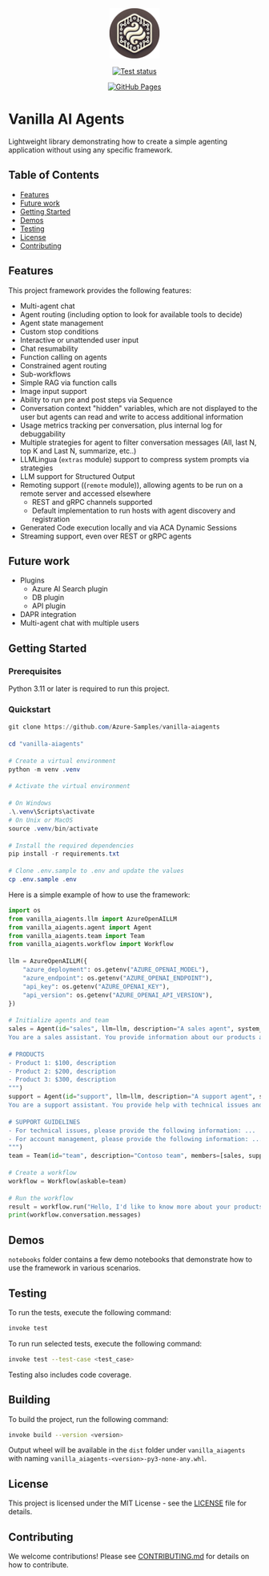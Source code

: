 <div align="center">
  <img src="logo.png" alt="Vanilla Agents Logo" width="100" />
  
  [![Test status](https://github.com/Azure-Samples/vanilla-aiagents/actions/workflows/pytest.yml/badge.svg)](https://github.com/Azure-Samples/vanilla-aiagents/actions/workflows/pytest.yml)
  <!-- <a href="https://codecov.io/gh/<your-username>/<your-repo>">
    <img src="https://codecov.io/gh/<your-username>/<your-repo>/branch/main/graph/badge.svg?token=<your-codecov-token>" alt="codecov" />
  </a> -->
  [![GitHub Pages](https://img.shields.io/badge/GitHub%20Pages-Online-success)](https://Azure-Samples.github.io/vanilla-aiagents/)
</div>

# Vanilla AI Agents

Lightweight library demonstrating how to create a simple agenting application without using any specific framework.

## Table of Contents

- [Features](#features)
- [Future work](#future-work)
- [Getting Started](#getting-started)
- [Demos](#demos)
- [Testing](#testing)
- [License](#license)
- [Contributing](#contributing)

## Features

This project framework provides the following features:

- Multi-agent chat
- Agent routing (including option to look for available tools to decide)
- Agent state management
- Custom stop conditions
- Interactive or unattended user input
- Chat resumability
- Function calling on agents
- Constrained agent routing
- Sub-workflows
- Simple RAG via function calls
- Image input support
- Ability to run pre and post steps via Sequence
- Conversation context "hidden" variables, which are not displayed to the user but agents can read and write to access additional information
- Usage metrics tracking per conversation, plus internal log for debuggability
- Multiple strategies for agent to filter conversation messages (All, last N, top K and Last N, summarize, etc..)
- LLMLingua (`extras` module) support to compress system prompts via strategies
- LLM support for Structured Output
- Remoting support ((`remote` module)), allowing agents to be run on a remote server and accessed elsewhere
  - REST and gRPC channels supported
  - Default implementation to run hosts with agent discovery and registration
- Generated Code execution locally and via ACA Dynamic Sessions
- Streaming support, even over REST or gRPC agents

## Future work

- Plugins
  - Azure AI Search plugin
  - DB plugin
  - API plugin
- DAPR integration
- Multi-agent chat with multiple users

## Getting Started

### Prerequisites

Python 3.11 or later is required to run this project.

### Quickstart

```powershell
git clone https://github.com/Azure-Samples/vanilla-aiagents

cd "vanilla-aiagents"

# Create a virtual environment
python -m venv .venv

# Activate the virtual environment

# On Windows
.\.venv\Scripts\activate
# On Unix or MacOS
source .venv/bin/activate

# Install the required dependencies
pip install -r requirements.txt

# Clone .env.sample to .env and update the values
cp .env.sample .env
```

Here is a simple example of how to use the framework:

```python
import os
from vanilla_aiagents.llm import AzureOpenAILLM
from vanilla_aiagents.agent import Agent
from vanilla_aiagents.team import Team
from vanilla_aiagents.workflow import Workflow

llm = AzureOpenAILLM({
    "azure_deployment": os.getenv("AZURE_OPENAI_MODEL"),
    "azure_endpoint": os.getenv("AZURE_OPENAI_ENDPOINT"),
    "api_key": os.getenv("AZURE_OPENAI_KEY"),
    "api_version": os.getenv("AZURE_OPENAI_API_VERSION"),
})

# Initialize agents and team
sales = Agent(id="sales", llm=llm, description="A sales agent", system_message="""
You are a sales assistant. You provide information about our products and services.

# PRODUCTS
- Product 1: $100, description
- Product 2: $200, description
- Product 3: $300, description
""")
support = Agent(id="support", llm=llm, description="A support agent", system_message="""
You are a support assistant. You provide help with technical issues and account management.

# SUPPORT GUIDELINES
- For technical issues, please provide the following information: ...
- For account management, please provide the following information: ...
""")
team = Team(id="team", description="Contoso team", members=[sales, support], llm=llm)

# Create a workflow
workflow = Workflow(askable=team)

# Run the workflow
result = workflow.run("Hello, I'd like to know more about your products.")
print(workflow.conversation.messages)
```

## Demos

`notebooks` folder contains a few demo notebooks that demonstrate how to use the framework in various scenarios.

## Testing

To run the tests, execute the following command:

```bash
invoke test
```

To run run selected tests, execute the following command:

```bash
invoke test --test-case <test_case>
```

Testing also includes code coverage.

## Building

To build the project, run the following command:

```bash
invoke build --version <version>
```

Output wheel will be available in the `dist` folder under `vanilla_aiagents` with naming `vanilla_aiagents-<version>-py3-none-any.whl`.

## License

This project is licensed under the MIT License - see the [LICENSE](LICENSE) file for details.

## Contributing

We welcome contributions! Please see [CONTRIBUTING.md](CONTRIBUTING.md) for details on how to contribute.
